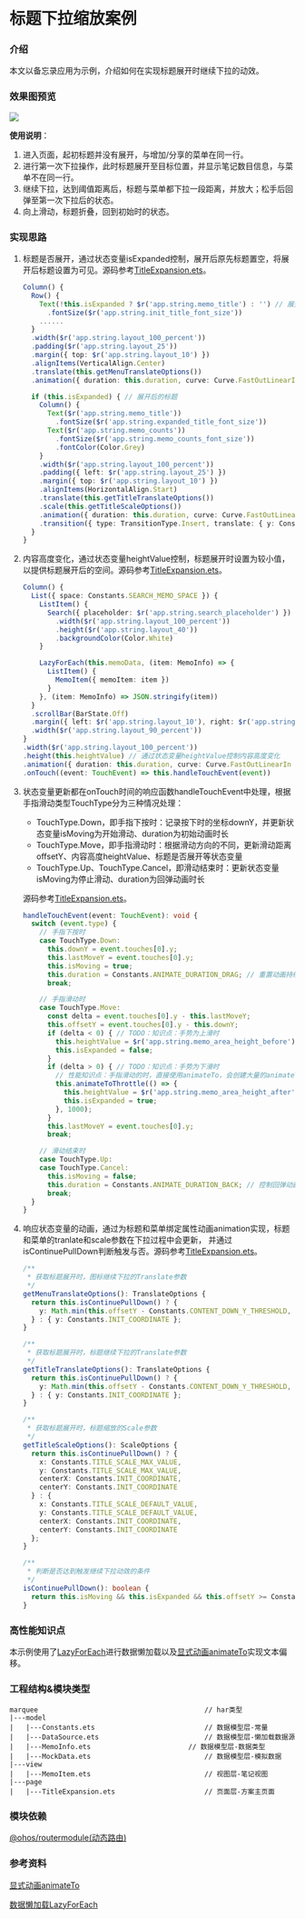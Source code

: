 # 标题下拉缩放案例

### 介绍

本文以备忘录应用为示例，介绍如何在实现标题展开时继续下拉的动效。

### 效果图预览

![](../../product/entry/src/main/resources/base/media/expand_title.gif) 

**使用说明**：

1. 进入页面，起初标题并没有展开，与增加/分享的菜单在同一行。
2. 进行第一次下拉操作，此时标题展开至目标位置，并显示笔记数目信息，与菜单不在同一行。
3. 继续下拉，达到阈值距离后，标题与菜单都下拉一段距离，并放大；松手后回弹至第一次下拉后的状态。
4. 向上滑动，标题折叠，回到初始时的状态。

### 实现思路

1. 标题是否展开，通过状态变量isExpanded控制，展开后原先标题置空，将展开后标题设置为可见。源码参考[TitleExpansion.ets](./src/main/ets/page/TitleExpansion.ets)。

   ```ts
   Column() {
     Row() {
       Text(!this.isExpanded ? $r('app.string.memo_title') : '') // 展开前的标题
         .fontSize($r('app.string.init_title_font_size'))
       ......
     }
     .width($r('app.string.layout_100_percent'))
     .padding($r('app.string.layout_25'))
     .margin({ top: $r('app.string.layout_10') })
     .alignItems(VerticalAlign.Center)
     .translate(this.getMenuTranslateOptions())
     .animation({ duration: this.duration, curve: Curve.FastOutLinearIn })
   
     if (this.isExpanded) { // 展开后的标题
       Column() {
         Text($r('app.string.memo_title'))
           .fontSize($r('app.string.expanded_title_font_size'))
         Text($r('app.string.memo_counts'))
           .fontSize($r('app.string.memo_counts_font_size'))
           .fontColor(Color.Grey)
       }
       .width($r('app.string.layout_100_percent'))
       .padding({ left: $r('app.string.layout_25') })
       .margin({ top: $r('app.string.layout_10') })
       .alignItems(HorizontalAlign.Start)
       .translate(this.getTitleTranslateOptions())
       .scale(this.getTitleScaleOptions())
       .animation({ duration: this.duration, curve: Curve.FastOutLinearIn })
       .transition({ type: TransitionType.Insert, translate: { y: Constants.TRANSLATE_Y } })
     }
   }
   ```

2. 内容高度变化，通过状态变量heightValue控制，标题展开时设置为较小值，以提供标题展开后的空间。源码参考[TitleExpansion.ets](./src/main/ets/page/TitleExpansion.ets)。

   ```ts
   Column() {
     List({ space: Constants.SEARCH_MEMO_SPACE }) {
       ListItem() {
         Search({ placeholder: $r('app.string.search_placeholder') })
           .width($r('app.string.layout_100_percent'))
           .height($r('app.string.layout_40'))
           .backgroundColor(Color.White)
       }
   
       LazyForEach(this.memoData, (item: MemoInfo) => { 
         ListItem() {
           MemoItem({ memoItem: item })
         }
       }, (item: MemoInfo) => JSON.stringify(item))
     }
     .scrollBar(BarState.Off)
     .margin({ left: $r('app.string.layout_10'), right: $r('app.string.layout_10') })
     .width($r('app.string.layout_90_percent'))
   }
   .width($r('app.string.layout_100_percent'))
   .height(this.heightValue) // 通过状态变量heightValue控制内容高度变化
   .animation({ duration: this.duration, curve: Curve.FastOutLinearIn })
   .onTouch((event: TouchEvent) => this.handleTouchEvent(event))
   ```

3. 状态变量更新都在onTouch时间的响应函数handleTouchEvent中处理，根据手指滑动类型TouchType分为三种情况处理：

      * TouchType.Down，即手指下按时：记录按下时的坐标downY，并更新状态变量isMoving为开始滑动、duration为初始动画时长
      * TouchType.Move，即手指滑动时：根据滑动方向的不同，更新滑动距离offsetY、内容高度heightValue、标题是否展开等状态变量
      * TouchType.Up、TouchType.Cancel，即滑动结束时：更新状态变量isMoving为停止滑动、duration为回弹动画时长

   源码参考[TitleExpansion.ets](./src/main/ets/page/TitleExpansion.ets)。

   ```ts
   handleTouchEvent(event: TouchEvent): void {
     switch (event.type) {
       // 手指下按时
       case TouchType.Down:
         this.downY = event.touches[0].y;
         this.lastMoveY = event.touches[0].y;
         this.isMoving = true;
         this.duration = Constants.ANIMATE_DURATION_DRAG; // 重置动画持续时间
         break;
   
       // 手指滑动时
       case TouchType.Move:
         const delta = event.touches[0].y - this.lastMoveY;
         this.offsetY = event.touches[0].y - this.downY;
         if (delta < 0) { // TODO：知识点：手势为上滑时
           this.heightValue = $r('app.string.memo_area_height_before');
           this.isExpanded = false;
         }
         if (delta > 0) { // TODO：知识点：手势为下滑时
           // 性能知识点：手指滑动的时，直接使用animateTo，会创建大量的animateTo对象，可以通过节流器优化性能
           this.animateToThrottle(() => {
             this.heightValue = $r('app.string.memo_area_height_after');
             this.isExpanded = true;
           }, 1000);
         }
         this.lastMoveY = event.touches[0].y;
         break;
   
       // 滑动结束时
       case TouchType.Up:
       case TouchType.Cancel:
         this.isMoving = false;
         this.duration = Constants.ANIMATE_DURATION_BACK; // 控制回弹动画时间
         break;
     }
   }
   ```

4. 响应状态变量的动画，通过为标题和菜单绑定属性动画animation实现，标题和菜单的tranlate和scale参数在下拉过程中会更新， 并通过isContinuePullDown判断触发与否。源码参考[TitleExpansion.ets](./src/main/ets/page/TitleExpansion.ets)。

   ```ts
   /**
    * 获取标题展开时，图标继续下拉的Translate参数
    */
   getMenuTranslateOptions(): TranslateOptions {
     return this.isContinuePullDown() ? {
       y: Math.min(this.offsetY - Constants.CONTENT_DOWN_Y_THRESHOLD, Constants.MENU_DOWN_Y_MAX_VALUE)
     } : { y: Constants.INIT_COORDINATE };
   }
   
   /**
    * 获取标题展开时，标题继续下拉的Translate参数
    */
   getTitleTranslateOptions(): TranslateOptions {
     return this.isContinuePullDown() ? {
       y: Math.min(this.offsetY - Constants.CONTENT_DOWN_Y_THRESHOLD, Constants.TITLE_DOWN_Y_MAX_VALUE)
     } : { y: Constants.INIT_COORDINATE };
   }
   
   /**
    * 获取标题展开时，标题缩放的Scale参数
    */
   getTitleScaleOptions(): ScaleOptions {
     return this.isContinuePullDown() ? {
       x: Constants.TITLE_SCALE_MAX_VALUE,
       y: Constants.TITLE_SCALE_MAX_VALUE,
       centerX: Constants.INIT_COORDINATE,
       centerY: Constants.INIT_COORDINATE
     } : {
       x: Constants.TITLE_SCALE_DEFAULT_VALUE,
       y: Constants.TITLE_SCALE_DEFAULT_VALUE,
       centerX: Constants.INIT_COORDINATE,
       centerY: Constants.INIT_COORDINATE
     };
   }
   
   /**
    * 判断是否达到触发继续下拉动效的条件
    */
   isContinuePullDown(): boolean {
     return this.isMoving && this.isExpanded && this.offsetY >= Constants.CONTENT_DOWN_Y_THRESHOLD;
   }
   ```

### 高性能知识点

本示例使用了[LazyForEach](https://developer.huawei.com/consumer/cn/doc/harmonyos-guides/arkts-rendering-control-lazyforeach-0000001820879609)进行数据懒加载以及[显式动画animateTo](https://developer.huawei.com/consumer/cn/doc/harmonyos-guides/arkts-attribute-animation-apis-0000001820879805)实现文本偏移。

### 工程结构&模块类型

```
marquee                                         // har类型
|---model
|   |---Constants.ets                           // 数据模型层-常量
|   |---DataSource.ets                          // 数据模型层-懒加载数据源
|   |---MemoInfo.ets                        // 数据模型层-数据类型
|   |---MockData.ets                            // 数据模型层-模拟数据
|---view
|   |---MemoItem.ets                            // 视图层-笔记视图
|---page
|   |---TitleExpansion.ets                      // 页面层-方案主页面
```

### 模块依赖

[@ohos/routermodule(动态路由)](../../feature/routermodule)

### 参考资料

[显式动画animateTo](https://developer.huawei.com/consumer/cn/doc/harmonyos-guides/arkts-attribute-animation-apis-0000001820879805)

[数据懒加载LazyForEach](https://developer.huawei.com/consumer/cn/doc/harmonyos-guides/arkts-rendering-control-lazyforeach-0000001820879609)